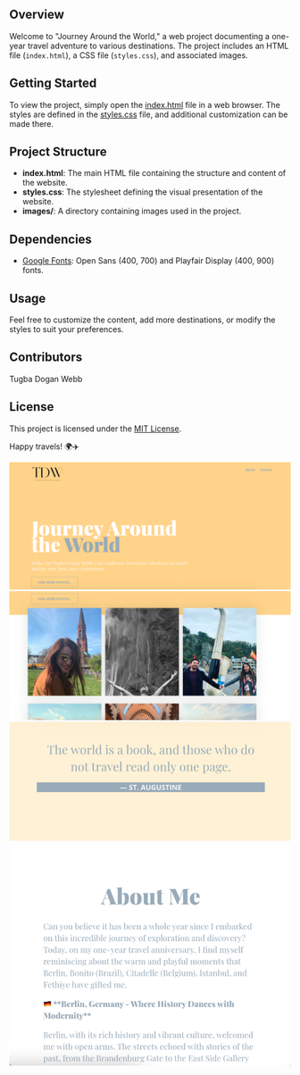## Overview

Welcome to "Journey Around the World," a web project documenting a one-year travel adventure to various destinations. The project includes an HTML file (`index.html`), a CSS file (`styles.css`), and associated images.

## Getting Started

To view the project, simply open the [index.html](index.html) file in a web browser. The styles are defined in the [styles.css](styles.css) file, and additional customization can be made there.

## Project Structure

- **index.html**: The main HTML file containing the structure and content of the website.
- **styles.css**: The stylesheet defining the visual presentation of the website.
- **images/**: A directory containing images used in the project.

## Dependencies

- [Google Fonts](https://fonts.google.com/): Open Sans (400, 700) and Playfair Display (400, 900) fonts.

## Usage

Feel free to customize the content, add more destinations, or modify the styles to suit your preferences.

## Contributors

Tugba Dogan Webb

## License

This project is licensed under the [MIT License](LICENSE).

Happy travels! 🌍✈️

![](images/rm1.png)
![](images/rm2.png)
![](images/rm3.png)








